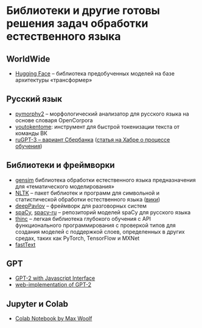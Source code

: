 # Библиотеки и другие готовы решения задач обработки естественного языка

## WorldWide

- [Hugging Face](https://huggingface.co/) – библиотека предобученных моделей на базе архитектуры «трансформер»

## Русский язык

- [pymorphy2](https://pymorphy2.readthedocs.io/en/stable/) – морфологический анализатор для русского языка на основе словаря OpenCorpora
- [youtokentome](https://github.com/VKCOM/YouTokenToMe): инструмент для быстрой токенизации текста от команды ВК
- [ruGPT-3 – вариант Сбербанка](https://github.com/sberbank-ai/ru-gpts) ([статья на Хабре о процессе обучения](https://habr.com/ru/company/sberbank/blog/524522/?fbclid=IwAR2E3gx2MgZggqtMdD_5t7j333tAdz24VJXLxQX1zDqSo5GcYVj89ONV-18))

## Библиотеки и фреймворки

- [gensim](https://radimrehurek.com/gensim/) библиотека обработки естественного языка предназначения для «тематического моделирования»
- [NLTK](http://nltk.org/) – пакет библиотек и программ для символьной и статистической обработки естественного языка ([вики](https://ru.wikipedia.org/wiki/Natural_Language_Toolkit))
- [deepPavlov](https://deeppavlov.ai/) – фреймворк для разговорных систем
- [spaCy](https://spacy.io/usage/models), [spacy-ru](https://github.com/buriy/spacy-ru) – репозиторий моделей spaCy для русского языка
- [thinc](https://github.com/explosion/thinc) – легкая библиотека глубокого обучения c API функционального программирования с проверкой типов для создания моделей с поддержкой слоев, определенных в других средах, таких как PyTorch, TensorFlow и MXNet
- [fastText](https://github.com/facebookresearch/fastText)

## GPT

- [GPT-2 with Javascript Interface](https://colab.research.google.com/github/gpt2ent/gpt2colab-js/blob/master/GPT2_with_Javascript_interface_POC.ipynb)
- [web-implementation of GPT-2](https://talktotransformer.com/)

## Jupyter и Colab

- [Colab Notebook by Max Woolf](https://colab.research.google.com/drive/1VLG8e7YSEwypxU-noRNhsv5dW4NfTGce)
